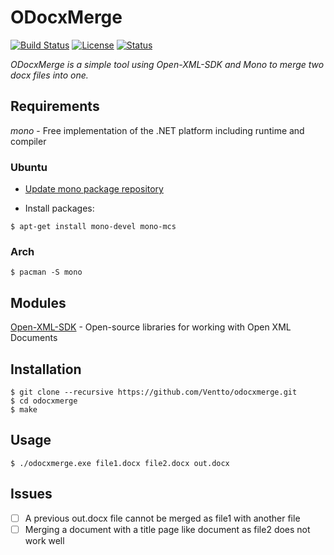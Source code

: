 ODocxMerge
==========

[![Build Status](https://travis-ci.org/Ventto/odocxmerge.svg?branch=master)](https://travis-ci.org/Ventto/odocxmerge)
[![License](https://img.shields.io/badge/license-MIT-blue.svg?style=flat)](https://github.com/Ventto/odocxmerge/blob/master/LICENSE)
[![Status](https://img.shields.io/badge/status-experimental-orange.svg?style=flat)](https://github.com/Ventto/odocxmerge/)


*ODocxMerge is a simple tool using Open-XML-SDK and Mono to merge two docx files
into one.*

Requirements
------------

*mono* - Free implementation of the .NET platform including runtime and compiler


### Ubuntu

* [Update mono package repository](http://www.mono-project.com/docs/getting-started/install/linux/)

* Install packages:

```
$ apt-get install mono-devel mono-mcs
```

### Arch

```
$ pacman -S mono
```

Modules
-------

[Open-XML-SDK](https://github.com/OfficeDev/Open-XML-SDK) - Open-source libraries for working with Open XML Documents

Installation
------------

```
$ git clone --recursive https://github.com/Ventto/odocxmerge.git
$ cd odocxmerge
$ make
```

Usage
-----

```
$ ./odocxmerge.exe file1.docx file2.docx out.docx
```

Issues
------

- [ ] A previous out.docx file cannot be merged as file1 with another file
- [ ] Merging a document with a title page like document as file2 does not work well
